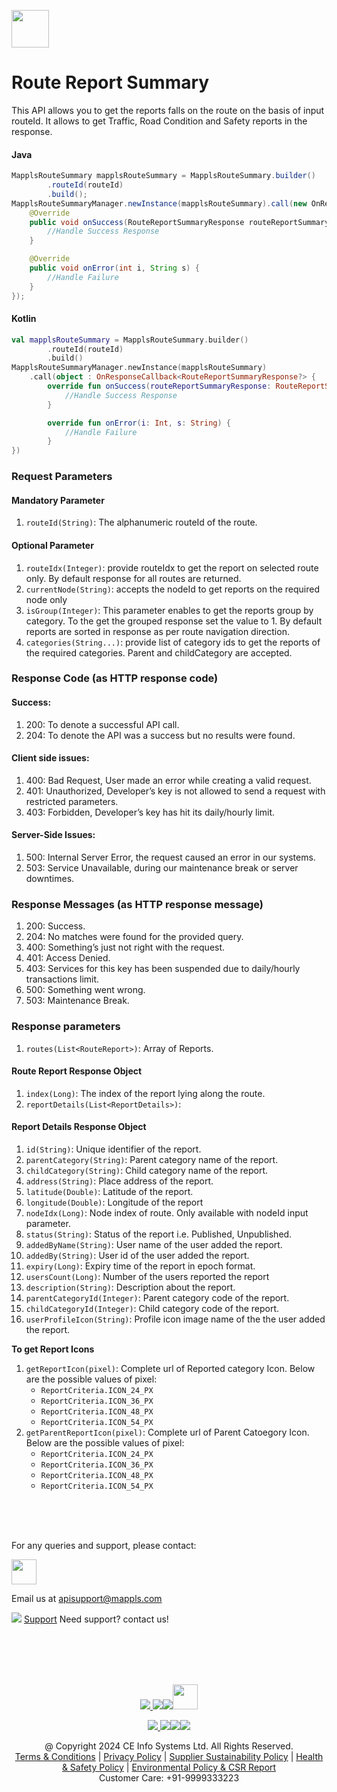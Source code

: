[<img src="https://about.mappls.com/images/mappls-b-logo.svg" height="60"/> </p>](https://www.mapmyindia.com/api)
# Route Report Summary
This API allows you to get the reports falls on the route on the basis of input routeId.
It allows to get Traffic, Road Condition and Safety reports in the response.

#### Java
~~~java
MapplsRouteSummary mapplsRouteSummary = MapplsRouteSummary.builder()
        .routeId(routeId)
        .build();
MapplsRouteSummaryManager.newInstance(mapplsRouteSummary).call(new OnResponseCallback<RouteReportSummaryResponse>() {
    @Override
    public void onSuccess(RouteReportSummaryResponse routeReportSummaryResponse) {
        //Handle Success Response
    }

    @Override
    public void onError(int i, String s) {
        //Handle Failure
    }
});
~~~

#### Kotlin
~~~kotlin
val mapplsRouteSummary = MapplsRouteSummary.builder()
        .routeId(routeId)
        .build()
MapplsRouteSummaryManager.newInstance(mapplsRouteSummary)
    .call(object : OnResponseCallback<RouteReportSummaryResponse?> {
        override fun onSuccess(routeReportSummaryResponse: RouteReportSummaryResponse?) {
            //Handle Success Response
        }

        override fun onError(i: Int, s: String) {
            //Handle Failure
        }
})
~~~
### Request Parameters
#### Mandatory Parameter
1. `routeId(String)`: The alphanumeric routeId of the route.

#### Optional Parameter
1. `routeIdx(Integer)`: provide routeIdx to get the report on selected route only. By default response for all routes are returned.
2. `currentNode(String)`: accepts the nodeId to get reports on the required node only
3. `isGroup(Integer)`: This parameter enables to get the reports group by category. To the get the grouped response set the value to 1. By default reports are sorted in response as per route navigation direction.
4. `categories(String...)`: provide list of category ids to get the reports of the required categories. Parent and childCategory are accepted.

### Response Code (as HTTP response code)
#### Success:
1. 200: To denote a successful API call.
2. 204: To denote the API was a success but no results were found.
#### Client side issues:
1. 400: Bad Request, User made an error while creating a valid request.
2. 401: Unauthorized, Developer’s key is not allowed to send a request with restricted parameters.
3. 403: Forbidden, Developer’s key has hit its daily/hourly limit.
#### Server-Side Issues:
1. 500: Internal Server Error, the request caused an error in our systems.
2. 503: Service Unavailable, during our maintenance break or server downtimes.

###  Response Messages (as HTTP response message)
1. 200: Success.
2. 204: No matches were found for the provided query.
3. 400: Something’s just not right with the request.
4. 401: Access Denied.
5. 403: Services for this key has been suspended due to daily/hourly transactions limit.
6. 500: Something went wrong.
7. 503: Maintenance Break.


### Response parameters
1. `routes(List<RouteReport>)`: Array of Reports.

#### Route Report Response Object
1. `index(Long)`: The index of the report lying along the route.
2. `reportDetails(List<ReportDetails>)`: 

#### Report Details Response Object
1. `id(String)`: Unique identifier of the report.
2. `parentCategory(String)`: Parent category name of the report.
3. `childCategory(String)`: Child category name of the report.
4. `address(String)`: Place address of the report.
5. `latitude(Double)`: Latitude of the report.
6. `longitude(Double)`: Longitude of the report
7. `nodeIdx(Long)`: Node index of route. Only available with nodeId input parameter.
8. `status(String)`: Status of the report i.e. Published, Unpublished.
9. `addedByName(String)`: User name of the user added the report.
10. `addedBy(String)`: User id of the user added the report.
11. `expiry(Long)`: Expiry time of the report in epoch format.
12. `usersCount(Long)`: Number of the users reported the report
13. `description(String)`: Description about the report.
14. `parentCategoryId(Integer)`: Parent category code of the report.
15. `childCategoryId(Integer)`: Child category code of the report.
16. `userProfileIcon(String)`: Profile icon image name of the the user added the report.

**To get Report Icons**
1. `getReportIcon(pixel)`: Complete url of Reported category Icon. Below are the possible values of pixel:
    - `ReportCriteria.ICON_24_PX`
    - `ReportCriteria.ICON_36_PX`
    - `ReportCriteria.ICON_48_PX`
    - `ReportCriteria.ICON_54_PX`
2. `getParentReportIcon(pixel)`: Complete url of Parent Catoegory Icon. Below are the possible values of pixel:
    - `ReportCriteria.ICON_24_PX`
    - `ReportCriteria.ICON_36_PX`
    - `ReportCriteria.ICON_48_PX`
    - `ReportCriteria.ICON_54_PX`

<br><br><br>

For any queries and support, please contact: 

[<img src="https://about.mappls.com/images/mappls-logo.svg" height="40"/> </p>](https://about.mappls.com/api/)
Email us at [apisupport@mappls.com](mailto:apisupport@mappls.com)


![](https://www.mapmyindia.com/api/img/icons/support.png)
[Support](https://about.mappls.com/contact/)
Need support? contact us!

<br></br>
<br></br>

[<p align="center"> <img src="https://www.mapmyindia.com/api/img/icons/stack-overflow.png"/> ](https://stackoverflow.com/questions/tagged/mappls-api)[![](https://www.mapmyindia.com/api/img/icons/blog.png)](https://about.mappls.com/blog/)[![](https://www.mapmyindia.com/api/img/icons/gethub.png)](https://github.com/Mappls-api)[<img src="https://mmi-api-team.s3.ap-south-1.amazonaws.com/API-Team/npm-logo.one-third%5B1%5D.png" height="40"/> </p>](https://www.npmjs.com/org/mapmyindia) 



[<p align="center"> <img src="https://www.mapmyindia.com/june-newsletter/icon4.png"/> ](https://www.facebook.com/Mapplsofficial)[![](https://www.mapmyindia.com/june-newsletter/icon2.png)](https://twitter.com/mappls)[![](https://www.mapmyindia.com/newsletter/2017/aug/llinkedin.png)](https://www.linkedin.com/company/mappls/)[![](https://www.mapmyindia.com/june-newsletter/icon3.png)](https://www.youtube.com/channel/UCAWvWsh-dZLLeUU7_J9HiOA)




<div align="center">@ Copyright 2024 CE Info Systems Ltd. All Rights Reserved.</div>

<div align="center"> <a href="https://about.mappls.com/api/terms-&-conditions">Terms & Conditions</a> | <a href="https://about.mappls.com/about/privacy-policy">Privacy Policy</a> | <a href="https://about.mappls.com/pdf/mapmyIndia-sustainability-policy-healt-labour-rules-supplir-sustainability.pdf">Supplier Sustainability Policy</a> | <a href="https://about.mappls.com/pdf/Health-Safety-Management.pdf">Health & Safety Policy</a> | <a href="https://about.mappls.com/pdf/Environment-Sustainability-Policy-CSR-Report.pdf">Environmental Policy & CSR Report</a>

<div align="center">Customer Care: +91-9999333223</div>
